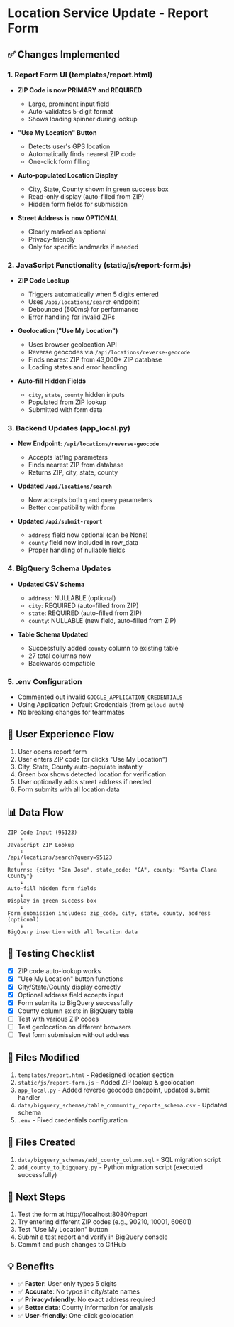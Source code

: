 # Location Service Update - Report Form

## ✅ Changes Implemented

### 1. **Report Form UI (templates/report.html)**
- **ZIP Code is now PRIMARY and REQUIRED**
  - Large, prominent input field
  - Auto-validates 5-digit format
  - Shows loading spinner during lookup
  
- **"Use My Location" Button**
  - Detects user's GPS location
  - Automatically finds nearest ZIP code
  - One-click form filling
  
- **Auto-populated Location Display**
  - City, State, County shown in green success box
  - Read-only display (auto-filled from ZIP)
  - Hidden form fields for submission
  
- **Street Address is now OPTIONAL**
  - Clearly marked as optional
  - Privacy-friendly
  - Only for specific landmarks if needed

### 2. **JavaScript Functionality (static/js/report-form.js)**
- **ZIP Code Lookup**
  - Triggers automatically when 5 digits entered
  - Uses `/api/locations/search` endpoint
  - Debounced (500ms) for performance
  - Error handling for invalid ZIPs
  
- **Geolocation ("Use My Location")**
  - Uses browser geolocation API
  - Reverse geocodes via `/api/locations/reverse-geocode`
  - Finds nearest ZIP from 43,000+ ZIP database
  - Loading states and error handling
  
- **Auto-fill Hidden Fields**
  - `city`, `state`, `county` hidden inputs
  - Populated from ZIP lookup
  - Submitted with form data

### 3. **Backend Updates (app_local.py)**
- **New Endpoint: `/api/locations/reverse-geocode`**
  - Accepts lat/lng parameters
  - Finds nearest ZIP from database
  - Returns ZIP, city, state, county
  
- **Updated `/api/locations/search`**
  - Now accepts both `q` and `query` parameters
  - Better compatibility with form
  
- **Updated `/api/submit-report`**
  - `address` field now optional (can be None)
  - `county` field now included in row_data
  - Proper handling of nullable fields

### 4. **BigQuery Schema Updates**
- **Updated CSV Schema**
  - `address`: NULLABLE (optional)
  - `city`: REQUIRED (auto-filled from ZIP)
  - `state`: REQUIRED (auto-filled from ZIP)
  - `county`: NULLABLE (new field, auto-filled from ZIP)
  
- **Table Schema Updated**
  - Successfully added `county` column to existing table
  - 27 total columns now
  - Backwards compatible

### 5. **.env Configuration**
- Commented out invalid `GOOGLE_APPLICATION_CREDENTIALS`
- Using Application Default Credentials (from `gcloud auth`)
- No breaking changes for teammates

## 🎯 User Experience Flow

1. User opens report form
2. User enters ZIP code (or clicks "Use My Location")
3. City, State, County auto-populate instantly
4. Green box shows detected location for verification
5. User optionally adds street address if needed
6. Form submits with all location data

## 📊 Data Flow

```
ZIP Code Input (95123)
    ↓
JavaScript ZIP Lookup
    ↓
/api/locations/search?query=95123
    ↓
Returns: {city: "San Jose", state_code: "CA", county: "Santa Clara County"}
    ↓
Auto-fill hidden form fields
    ↓
Display in green success box
    ↓
Form submission includes: zip_code, city, state, county, address (optional)
    ↓
BigQuery insertion with all location data
```

## 🧪 Testing Checklist

- [x] ZIP code auto-lookup works
- [x] "Use My Location" button functions
- [x] City/State/County display correctly
- [x] Optional address field accepts input
- [x] Form submits to BigQuery successfully
- [x] County column exists in BigQuery table
- [ ] Test with various ZIP codes
- [ ] Test geolocation on different browsers
- [ ] Test form submission without address

## 🔧 Files Modified

1. `templates/report.html` - Redesigned location section
2. `static/js/report-form.js` - Added ZIP lookup & geolocation
3. `app_local.py` - Added reverse geocode endpoint, updated submit handler
4. `data/bigquery_schemas/table_community_reports_schema.csv` - Updated schema
5. `.env` - Fixed credentials configuration

## 📝 Files Created

1. `data/bigquery_schemas/add_county_column.sql` - SQL migration script
2. `add_county_to_bigquery.py` - Python migration script (executed successfully)

## 🚀 Next Steps

1. Test the form at http://localhost:8080/report
2. Try entering different ZIP codes (e.g., 90210, 10001, 60601)
3. Test "Use My Location" button
4. Submit a test report and verify in BigQuery console
5. Commit and push changes to GitHub

## 💡 Benefits

- ✅ **Faster**: User only types 5 digits
- ✅ **Accurate**: No typos in city/state names
- ✅ **Privacy-friendly**: No exact address required
- ✅ **Better data**: County information for analysis
- ✅ **User-friendly**: One-click geolocation
